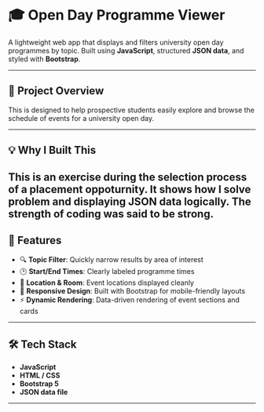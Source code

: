 # 🎓 Open Day Programme Viewer

A lightweight web app that displays and filters university open day programmes by topic. Built using **JavaScript**, structured **JSON data**, and styled with **Bootstrap**.

---

## 📌 Project Overview

This is designed to help prospective students easily explore and browse the schedule of events for a university open day.

---

## 💡 Why I Built This

This is an exercise during the selection process of a placement oppoturnity. It shows how I solve problem and displaying JSON data logically. The strength of coding was said to be strong.
---

## 🚀 Features

- 🔍 **Topic Filter**: Quickly narrow results by area of interest
- 🕑 **Start/End Times**: Clearly labeled programme times
- 📍 **Location & Room**: Event locations displayed cleanly
- 📱 **Responsive Design**: Built with Bootstrap for mobile-friendly layouts
- ⚡ **Dynamic Rendering**: Data-driven rendering of event sections and cards

---

## 🛠️ Tech Stack

- **JavaScript**
- **HTML / CSS**
- **Bootstrap 5**
- **JSON data file**

---
